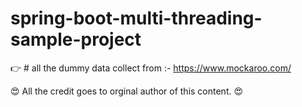 # spring-boot-multi-threading-sample-project




👉  # all the dummy data collect from :- https://www.mockaroo.com/


😍 All the credit goes to orginal author of this content. 😍
